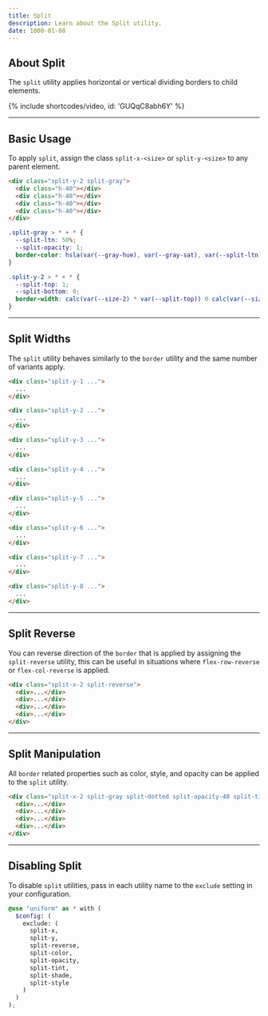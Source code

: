 ```yaml
---
title: Split
description: Learn about the Split utility.
date: 1000-01-08
---
```


## About Split

The `split` utility applies horizontal or vertical dividing borders to child elements.

{% include shortcodes/video, id: 'GUQqC8abh6Y' %}

---

## Basic Usage

To apply `split`, assign the class `split-x-<size>` or `split-y-<size>` to any parent element.

<div class="radius-md bg-cool-gray bg-tint-800 split-y-2 px-20 split-gray">
  <div class="h-40"></div>
  <div class="h-40"></div>
  <div class="h-40"></div>
  <div class="h-40"></div>
</div>

```html
<div class="split-y-2 split-gray">
  <div class="h-40"></div>
  <div class="h-40"></div>
  <div class="h-40"></div>
  <div class="h-40"></div>
</div>
```

```css
.split-gray > * + * {
  --split-ltn: 50%;
  --split-opacity: 1;
  border-color: hsla(var(--gray-hue), var(--gray-sat), var(--split-ltn), var(--split-opacity));
}

.split-y-2 > * + * {
  --split-top: 1;
  --split-bottom: 0;
  border-width: calc(var(--size-2) * var(--split-top)) 0 calc(var(--size-2) * var(--split-bottom)) 0;
}
```
---

## Split Widths

The `split` utility behaves similarly to the `border` utility and the same number of variants apply.

```html
<div class="split-y-1 ...">
  ...
</div>

<div class="split-y-2 ...">
  ...
</div>

<div class="split-y-3 ...">
  ...
</div>

<div class="split-y-4 ...">
  ...
</div>

<div class="split-y-5 ...">
  ...
</div>

<div class="split-y-6 ...">
  ...
</div>

<div class="split-y-7 ...">
  ...
</div>

<div class="split-y-8 ...">
  ...
</div>
```

---

## Split Reverse

You can reverse direction of the `border` that is applied by assigning the `split-reverse` utility, this can be useful in situations where `flex-row-reverse` or `flex-col-reverse` is applied.

```html
<div class="split-x-2 split-reverse">
  <div>...</div>
  <div>...</div>
  <div>...</div>
  <div>...</div>
</div>
```

---

## Split Manipulation

All `border` related properties such as color, style, and opacity can be applied to the `split` utility.

```html
<div class="split-x-2 split-gray split-dotted split-opacity-40 split-tint-400">
  <div>...</div>
  <div>...</div>
  <div>...</div>
  <div>...</div>
</div>
```

---

## Disabling Split

To disable `split` utilities, pass in each utility name to the `exclude` setting in your configuration.

```scss
@use "uniform" as * with (
  $config: (
    exclude: (
      split-x,
      split-y,
      split-reverse,
      split-color,
      split-opacity,
      split-tint,
      split-shade,
      split-style      
    )
  )
);
```